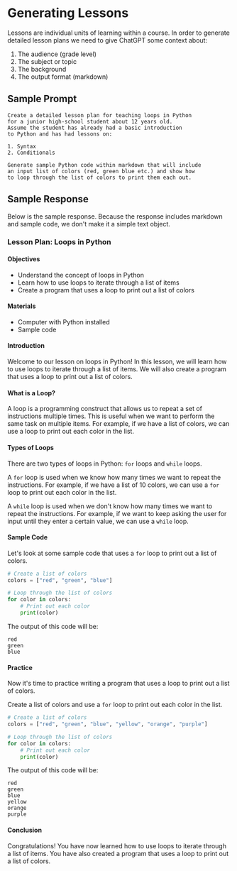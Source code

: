 # Generating Lessons

Lessons are individual units of learning within a course.  In order to generate detailed lesson plans we need to give ChatGPT some context about:

1. The audience (grade level)
2. The subject or topic
3. The background
4. The output format (markdown)

## Sample Prompt

```linenums="0"
Create a detailed lesson plan for teaching loops in Python 
for a junior high-school student about 12 years old.  
Assume the student has already had a basic introduction 
to Python and has had lessons on:

1. Syntax
2. Conditionals

Generate sample Python code within markdown that will include
an input list of colors (red, green blue etc.) and show how
to loop through the list of colors to print them each out.
```

## Sample Response

Below is the sample response.  Because the response includes 
markdown and sample code, we don't make it a simple text object.

### Lesson Plan: Loops in Python

#### Objectives

- Understand the concept of loops in Python
- Learn how to use loops to iterate through a list of items
- Create a program that uses a loop to print out a list of colors

#### Materials

- Computer with Python installed
- Sample code

#### Introduction

Welcome to our lesson on loops in Python! In this lesson, we will learn how to use loops to iterate through a list of items. We will also create a program that uses a loop to print out a list of colors.

#### What is a Loop?

A loop is a programming construct that allows us to repeat a set of instructions multiple times. This is useful when we want to perform the same task on multiple items. For example, if we have a list of colors, we can use a loop to print out each color in the list.

#### Types of Loops

There are two types of loops in Python: `for` loops and `while` loops. 

A `for` loop is used when we know how many times we want to repeat the instructions. For example, if we have a list of 10 colors, we can use a `for` loop to print out each color in the list.

A `while` loop is used when we don't know how many times we want to repeat the instructions. For example, if we want to keep asking the user for input until they enter a certain value, we can use a `while` loop.

#### Sample Code

Let's look at some sample code that uses a `for` loop to print out a list of colors.

```python
# Create a list of colors
colors = ["red", "green", "blue"]

# Loop through the list of colors
for color in colors:
    # Print out each color
    print(color)
```

The output of this code will be:

```
red
green
blue
```

#### Practice

Now it's time to practice writing a program that uses a loop to print out a list of colors.

Create a list of colors and use a `for` loop to print out each color in the list.

```python
# Create a list of colors
colors = ["red", "green", "blue", "yellow", "orange", "purple"]

# Loop through the list of colors
for color in colors:
    # Print out each color
    print(color)
```

The output of this code will be:

```linenums="0"
red
green
blue
yellow
orange
purple
```

#### Conclusion

Congratulations! You have now learned how to use loops to iterate through a list of items. You have also created a program that uses a loop to print out a list of colors.
   